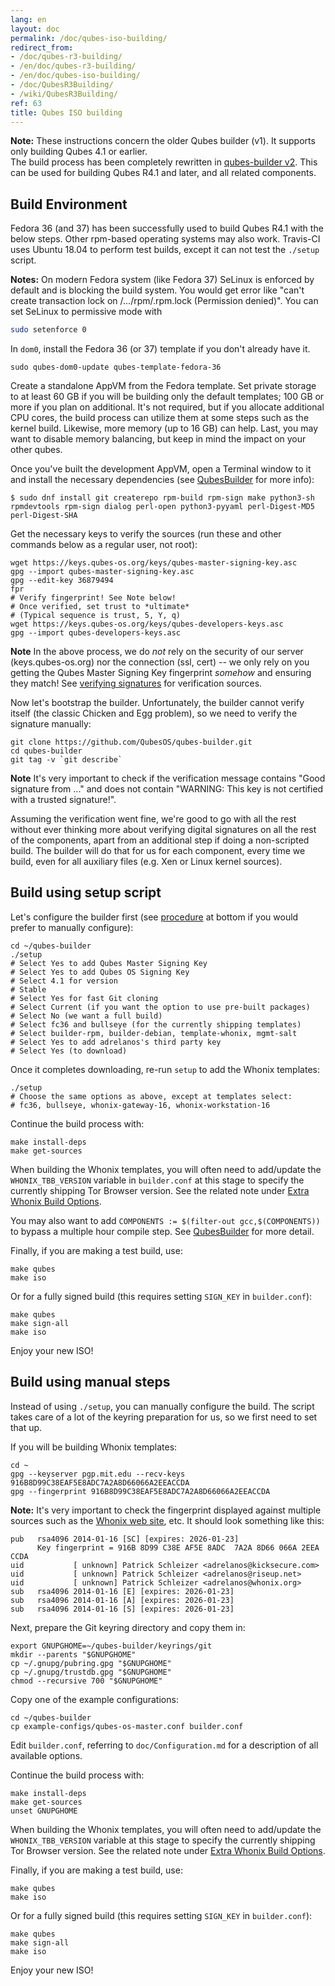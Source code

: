 ```yaml
---
lang: en
layout: doc
permalink: /doc/qubes-iso-building/
redirect_from:
- /doc/qubes-r3-building/
- /en/doc/qubes-r3-building/
- /en/doc/qubes-iso-building/
- /doc/QubesR3Building/
- /wiki/QubesR3Building/
ref: 63
title: Qubes ISO building
---
```


<div class="alert alert-warning" role="alert">
  <i class="fa fa-exclamation-circle"></i>
  <b>Note:</b> These instructions concern the older Qubes builder (v1). It supports
  only building Qubes 4.1 or earlier.<br>The build process has been completely rewritten in <a href="https://github.com/QubesOS/qubes-builderv2/">qubes-builder v2</a>. This can be used for building Qubes R4.1 and later, and all related components.
</div>

Build Environment
-----------------

Fedora 36 (and 37) has been successfully used to build Qubes R4.1 with the below steps.
Other rpm-based operating systems may also work.
Travis-CI uses Ubuntu 18.04 to perform test builds, except it can not test the `./setup` script.

**Notes:** On modern Fedora system (like Fedora 37) SeLinux is enforced by
default and is blocking the build system. You would get error like 
"can't create transaction lock on /.../rpm/.rpm.lock (Permission denied)".
You can set SeLinux to permissive mode with 

~~~bash
sudo setenforce 0
~~~


In `dom0`, install the Fedora 36 (or 37) template if you don't already have it.

~~~
sudo qubes-dom0-update qubes-template-fedora-36
~~~

Create a standalone AppVM from the Fedora template.
Set private storage to at least 60 GB if you will be building only the default templates; 100 GB or more if you plan on additional.
It's not required, but if you allocate additional CPU cores, the build process can utilize them at some steps such as the kernel build.
Likewise, more memory (up to 16 GB) can help.
Last, you may want to disable memory balancing, but keep in mind the impact on your other qubes.

Once you've built the development AppVM, open a Terminal window to it and install the necessary dependencies (see [QubesBuilder](/doc/qubes-builder/) for more info):

~~~
$ sudo dnf install git createrepo rpm-build rpm-sign make python3-sh rpmdevtools rpm-sign dialog perl-open python3-pyyaml perl-Digest-MD5 perl-Digest-SHA
~~~

Get the necessary keys to verify the sources (run these and other commands below as a regular user, not root):

~~~
wget https://keys.qubes-os.org/keys/qubes-master-signing-key.asc
gpg --import qubes-master-signing-key.asc
gpg --edit-key 36879494
fpr
# Verify fingerprint! See Note below!
# Once verified, set trust to *ultimate*
# (Typical sequence is trust, 5, Y, q)
wget https://keys.qubes-os.org/keys/qubes-developers-keys.asc
gpg --import qubes-developers-keys.asc
~~~

**Note** In the above process, we do *not* rely on the security of our server (keys.qubes-os.org) nor the connection (ssl, cert) -- we only rely on you getting the Qubes Master Signing Key fingerprint *somehow* and ensuring they match!
See [verifying signatures](/security/verifying-signatures/#how-to-import-and-authenticate-the-qubes-master-signing-key) for verification sources.

Now let's bootstrap the builder. Unfortunately, the builder cannot verify itself (the classic Chicken and Egg problem), so we need to verify the signature manually:

~~~
git clone https://github.com/QubesOS/qubes-builder.git
cd qubes-builder
git tag -v `git describe`
~~~

**Note** It's very important to check if the verification message contains "Good signature from ..." and does not contain "WARNING: This key is not certified with a trusted signature!".

Assuming the verification went fine, we're good to go with all the rest without ever thinking more about verifying digital signatures on all the rest of the components, apart from an additional step if doing a non-scripted build.
The builder will do that for us for each component, every time we build, even for all auxiliary files (e.g. Xen or Linux kernel sources).

Build using setup script
-----------------

Let's configure the builder first (see [procedure](/doc/qubes-iso-building/#build-using-manual-steps) at bottom if you would prefer to manually configure):

~~~
cd ~/qubes-builder
./setup
# Select Yes to add Qubes Master Signing Key
# Select Yes to add Qubes OS Signing Key
# Select 4.1 for version
# Stable
# Select Yes for fast Git cloning
# Select Current (if you want the option to use pre-built packages)
# Select No (we want a full build)
# Select fc36 and bullseye (for the currently shipping templates)
# Select builder-rpm, builder-debian, template-whonix, mgmt-salt
# Select Yes to add adrelanos's third party key
# Select Yes (to download)
~~~

Once it completes downloading, re-run `setup` to add the Whonix templates:

~~~
./setup
# Choose the same options as above, except at templates select:
# fc36, bullseye, whonix-gateway-16, whonix-workstation-16
~~~

Continue the build process with:

~~~
make install-deps
make get-sources
~~~

When building the Whonix templates, you will often need to add/update the `WHONIX_TBB_VERSION` variable in `builder.conf` at this stage to specify the currently shipping Tor Browser version.
See the related note under [Extra Whonix Build Options](/doc/building-whonix-template/).

You may also want to add `COMPONENTS := $(filter-out gcc,$(COMPONENTS))` to bypass a multiple hour compile step.
See [QubesBuilder](/doc/qubes-builder/#use-pre-built-qubes-packages) for more detail.

Finally, if you are making a test build, use:

~~~
make qubes
make iso
~~~

Or for a fully signed build (this requires setting `SIGN_KEY` in `builder.conf`):

~~~
make qubes
make sign-all
make iso
~~~

Enjoy your new ISO!

Build using manual steps
-----------------

Instead of using `./setup`, you can manually configure the build.
The script takes care of a lot of the keyring preparation for us, so we first need to set that up.

If you will be building Whonix templates:

~~~
cd ~
gpg --keyserver pgp.mit.edu --recv-keys 916B8D99C38EAF5E8ADC7A2A8D66066A2EEACCDA
gpg --fingerprint 916B8D99C38EAF5E8ADC7A2A8D66066A2EEACCDA
~~~

**Note:** It's very important to check the fingerprint displayed against multiple sources such as the [Whonix web site](https://www.whonix.org/wiki/Whonix_Signing_Key), etc.
It should look something like this:

~~~
pub   rsa4096 2014-01-16 [SC] [expires: 2026-01-23]
      Key fingerprint = 916B 8D99 C38E AF5E 8ADC  7A2A 8D66 066A 2EEA CCDA
uid           [ unknown] Patrick Schleizer <adrelanos@kicksecure.com>
uid           [ unknown] Patrick Schleizer <adrelanos@riseup.net>
uid           [ unknown] Patrick Schleizer <adrelanos@whonix.org>
sub   rsa4096 2014-01-16 [E] [expires: 2026-01-23]
sub   rsa4096 2014-01-16 [A] [expires: 2026-01-23]
sub   rsa4096 2014-01-16 [S] [expires: 2026-01-23]

~~~

Next, prepare the Git keyring directory and copy them in:

~~~
export GNUPGHOME=~/qubes-builder/keyrings/git
mkdir --parents "$GNUPGHOME"
cp ~/.gnupg/pubring.gpg "$GNUPGHOME"
cp ~/.gnupg/trustdb.gpg "$GNUPGHOME"
chmod --recursive 700 "$GNUPGHOME"
~~~

Copy one of the example configurations:

~~~
cd ~/qubes-builder
cp example-configs/qubes-os-master.conf builder.conf
~~~

Edit `builder.conf`, referring to `doc/Configuration.md` for a description of all available options.

Continue the build process with:

~~~
make install-deps
make get-sources
unset GNUPGHOME
~~~

When building the Whonix templates, you will often need to add/update the `WHONIX_TBB_VERSION` variable at this stage to specify the currently shipping Tor Browser version.
See the related note under [Extra Whonix Build Options](/doc/building-whonix-template/).

Finally, if you are making a test build, use:

~~~
make qubes
make iso
~~~

Or for a fully signed build (this requires setting `SIGN_KEY` in `builder.conf`):

~~~
make qubes
make sign-all
make iso
~~~

Enjoy your new ISO!

